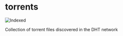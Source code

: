 torrents 
========
![Indexed](https://img.shields.io/badge/indexed-112876-blue)

Collection of torrent files discovered in the DHT network
